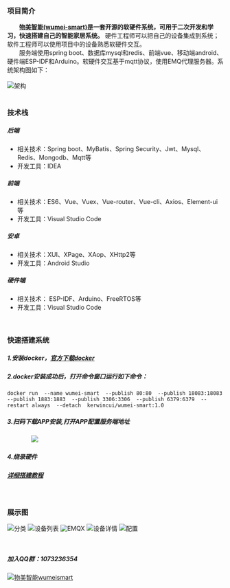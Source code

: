 
### 项目简介

&emsp;&emsp;**[物美智能(wumei-smart)](http://www.wumei.live/introduce.html)是一套开源的软硬件系统，可用于二次开发和学习，快速搭建自己的智能家居系统。** 硬件工程师可以把自己的设备集成到系统；软件工程师可以使用项目中的设备熟悉软硬件交互。<br />
&emsp;&emsp;服务端使用spring boot、数据库mysql和redis、前端vue、移动端android、硬件端ESP-IDF和Arduino。软硬件交互基于mqtt协议，使用EMQ代理服务器。系统架构图如下：
<br /><br />
![架构](https://gitee.com/kerwincui/wumei-smart/raw/master/document/sys.png)  
<br />
 
### 技术栈    
##### 后端
* 相关技术：Spring boot、MyBatis、Spring Security、Jwt、Mysql、Redis、Mongodb、Mqtt等
* 开发工具：IDEA    
##### 前端
* 相关技术：ES6、Vue、Vuex、Vue-router、Vue-cli、Axios、Element-ui等 
* 开发工具：Visual Studio Code    
##### 安卓
* 相关技术：XUI、XPage、XAop、XHttp2等
* 开发工具：Android Studio    
##### 硬件端
* 相关技术： ESP-IDF、Arduino、FreeRTOS等
* 开发工具：Visual Studio Code

<br />

### 快速搭建系统
##### 1.安装docker，[官方下载docker](https://docs.docker.com/get-docker/)
##### 2.docker安装成功后，打开命令窗口运行如下命令：

`
docker run 
--name wumei-smart 
--publish 80:80 
--publish 18083:18083 
--publish 1883:1883 
--publish 3306:3306 
--publish 6379:6379 
--restart always 
--detach 
kerwincui/wumei-smart:1.0
`

##### 3.扫码下载APP安装,打开APP配置服务端地址

&emsp;&emsp;&emsp;&emsp;<img src="https://gitee.com/kerwincui/wumei-smart/raw/master/document/download.png" />

##### 4.烧录硬件

##### [详细搭建教程](http://wumei.live/)

<br />

### 展示图
![分类](https://gitee.com/kerwincui/wumei-smart/raw/master/document/a.png)
![设备列表](https://gitee.com/kerwincui/wumei-smart/raw/master/document/b.png)
![EMQX](https://gitee.com/kerwincui/wumei-smart/raw/master/document/c.png)
![设备详情](https://gitee.com/kerwincui/wumei-smart/raw/master/document/d.png)
![配置](https://gitee.com/kerwincui/wumei-smart/raw/master/document/e.png) 

<br />

##### 加入QQ群：1073236354
<a target="_blank" href="https://qm.qq.com/cgi-bin/qm/qr?k=P_oc91N6KC39zp2PEV_-BY3xMnAokeZ8&jump_from=webapi"><img border="0" src="//pub.idqqimg.com/wpa/images/group.png" alt="物美智能wumeismart" title="物美智能wumeismart"></a> 

